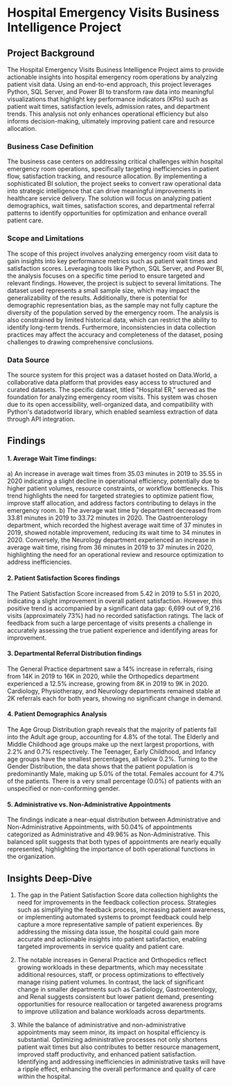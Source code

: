 # Hospital Emergency Visits Business Intelligence Project

## Project Background

The Hospital Emergency Visits Business Intelligence Project aims to provide actionable insights into hospital emergency room operations by analyzing patient visit data. Using an end-to-end approach, this project leverages Python, SQL Server, and Power BI to transform raw data into meaningful visualizations that highlight key performance indicators (KPIs) such as patient wait times, satisfaction levels, admission rates, and department trends. This analysis not only enhances operational efficiency but also informs decision-making, ultimately improving patient care and resource allocation.

### Business Case Definition

The business case centers on addressing critical challenges within hospital emergency room operations, specifically targeting inefficiencies in patient flow, satisfaction tracking, and resource allocation. By implementing a sophisticated BI solution, the project seeks to convert raw operational data into strategic intelligence that can drive meaningful improvements in healthcare service delivery. The solution will focus on analyzing patient demographics, wait times, satisfaction scores, and departmental referral patterns to identify opportunities for optimization and enhance overall patient care.

### Scope and Limitations

The scope of this project involves analyzing emergency room visit data to gain insights into key performance metrics such as patient wait times and satisfaction scores. Leveraging tools like Python, SQL Server, and Power BI, the analysis focuses on a specific time period to ensure targeted and relevant findings. However, the project is subject to several limitations. The dataset used represents a small sample size, which may impact the generalizability of the results. Additionally, there is potential for demographic representation bias, as the sample may not fully capture the diversity of the population served by the emergency room. The analysis is also constrained by limited historical data, which can restrict the ability to identify long-term trends. Furthermore, inconsistencies in data collection practices may affect the accuracy and completeness of the dataset, posing challenges to drawing comprehensive conclusions.

### Data Source

The source system for this project was a dataset hosted on Data.World, a collaborative data platform that provides easy access to structured and curated datasets. The specific dataset, titled "Hospital ER," served as the foundation for analyzing emergency room visits. This system was chosen due to its open accessibility, well-organized data, and compatibility with Python's datadotworld library, which enabled seamless extraction of data through API integration.

## Findings

#### 1. Average Wait Time findings:

a) An increase in average wait times from 35.03 minutes in 2019 to 35.55 in 2020 indicating a slight decline in operational efficiency, potentially due to higher patient volumes, resource constraints, or workflow bottlenecks. This trend highlights the need for targeted strategies to optimize patient flow, improve staff allocation, and address factors contributing to delays in the emergency room.
b) The average wait time by department decreased from 33.81 minutes in 2019 to 33.72 minutes in 2020. The Gastroenterology department, which recorded the highest average wait time of 37 minutes in 2019, showed notable improvement, reducing its wait time to 34 minutes in 2020. Conversely, the Neurology department experienced an increase in average wait time, rising from 36 minutes in 2019 to 37 minutes in 2020, highlighting the need for an operational review and resource optimization to address inefficiencies.

#### 2. Patient Satisfaction Scores findings

The Patient Satisfaction Score increased from 5.42 in 2019 to 5.51 in 2020, indicating a slight improvement in overall patient satisfaction. However, this positive trend is accompanied by a significant data gap: 6,699 out of 9,216 visits (approximately 73%) had no recorded satisfaction ratings. The lack of feedback from such a large percentage of visits presents a challenge in accurately assessing the true patient experience and identifying areas for improvement.

#### 3. Departmental Referral Distribution findings

The General Practice department saw a 14% increase in referrals, rising from 14K in 2019 to 16K in 2020, while the Orthopedics department experienced a 12.5% increase, growing from 8K in 2019 to 9K in 2020. Cardiology, Physiotherapy, and Neurology departments remained stable at 2K referrals each for both years, showing no significant change in demand.

#### 4. Patient Demographics Analysis

The Age Group Distribution graph reveals that the majority of patients fall into the Adult age group, accounting for 4.8% of the total. The Elderly and Middle Childhood age groups make up the next largest proportions, with 2.2% and 0.7% respectively. The Teenager, Early Childhood, and Infancy age groups have the smallest percentages, all below 0.2%. Turning to the Gender Distribution, the data shows that the patient population is predominantly Male, making up 5.0% of the total. Females account for 4.7% of the patients. There is a very small percentage (0.0%) of patients with an unspecified or non-conforming gender.

#### 5. Administrative vs. Non-Administrative Appointments

The findings indicate a near-equal distribution between Administrative and Non-Administrative Appointments, with 50.04% of appointments categorized as Administrative and 49.96% as Non-Administrative. This balanced split suggests that both types of appointments are nearly equally represented, highlighting the importance of both operational functions in the organization.

## Insights Deep-Dive

1. The gap in the Patient Satisfaction Score data collection highlights the need for improvements in the feedback collection process. Strategies such as simplifying the feedback process, increasing patient awareness, or implementing automated systems to prompt feedback could help capture a more representative sample of patient experiences. By addressing the missing data issue, the hospital could gain more accurate and actionable insights into patient satisfaction, enabling targeted improvements in service quality and patient care.

2. The notable increases in General Practice and Orthopedics reflect growing workloads in these departments, which may necessitate additional resources, staff, or process optimizations to effectively manage rising patient volumes. In contrast, the lack of significant change in smaller departments such as Cardiology, Gastroenterology, and Renal suggests consistent but lower patient demand, presenting opportunities for resource reallocation or targeted awareness programs to improve utilization and balance workloads across departments.
   
3. While the balance of administrative and non-administrative appointments may seem minor, its impact on hospital efficiency is substantial. Optimizing administrative processes not only shortens patient wait times but also contributes to better resource management, improved staff productivity, and enhanced patient satisfaction. Identifying and addressing inefficiencies in administrative tasks will have a ripple effect, enhancing the overall performance and quality of care within the hospital.
